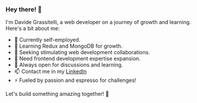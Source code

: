 ### Hey there! 👋
I'm Davide Grassitelli, a web developer on a journey of growth and learning. Here's a bit about me:




- 🔭 Currently self-employed.
- 🌱  Learning Redux and MongoDB for growth.
- 👯 Seeking stimulating web development collaborations.
- 🤝 Need frontend development expertise expansion.
- 💬 Always open for discussions and learning.
- 📫 Contact me in my [LinkedIn](https://www.linkedin.com/in/davide-grassitelli-web-dev/)
- ⚡ Fueled by passion and espresso for challenges!

Let's build something amazing together! 🚀
